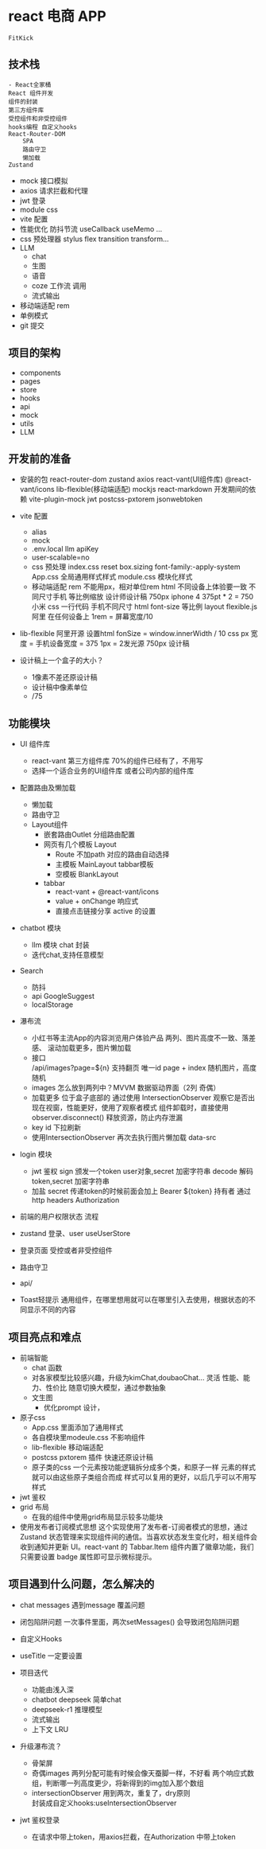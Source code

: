 # react 电商 APP 
    FitKick

## 技术栈
    - React全家桶
    React 组件开发
    组件的封装
    第三方组件库
    受控组件和非受控组件
    hooks编程 自定义hooks
    React-Router-DOM
        SPA
        路由守卫
        懒加载
    Zustand
- mock 接口模拟
- axios 请求拦截和代理
- jwt 登录
- module css
- vite 配置
- 性能优化
    防抖节流
    useCallback useMemo ...
- css 预处理器 stylus
    flex transition transform...
- LLM 
    - chat
    - 生图
    - 语音
    - coze 工作流 调用
    - 流式输出
- 移动端适配
    rem
- 单例模式 
- git 提交

## 项目的架构
- components
- pages
- store
- hooks
- api
- mock
- utils
- LLM
## 开发前的准备
- 安装的包
    react-router-dom zustand axios
      react-vant(UI组件库) @react-vant/icons lib-flexible(移动端适配)  mockjs
      react-markdown
     开发期间的依赖
     vite-plugin-mock jwt postcss-pxtorem jsonwebtoken
- vite 配置
    - alias
    - mock
    - .env.local
        llm apiKey
    - user-scalable=no
    - css 预处理
        index.css reset
            box.sizing  font-family:-apply-system
        App.css 全局通用样式样式
        module.css 模块化样式
    - 移动端适配 rem
        不能用px，相对单位rem html
        不同设备上体验要一致
        不同尺寸手机 等比例缩放
        设计师设计稿 750px iphone 4 375pt * 2 = 750
        小米
        css 一行代码 手机不同尺寸 html font-size 等比例
        layout
        flexible.js 阿里 在任何设备上
        1rem = 屏幕宽度/10
- lib-flexible
    阿里开源
    设置html fonSize = window.innerWidth / 10
    css px 宽度 = 手机设备宽度 = 375
    1px = 2发光源
    750px 设计稿

- 设计稿上一个盒子的大小？
    - 1像素不差还原设计稿
    - 设计稿中像素单位
    - /75
## 功能模块
- UI 组件库
    - react-vant 第三方组件库 70%的组件已经有了，不用写
    - 选择一个适合业务的UI组件库 或者公司内部的组件库
- 配置路由及懒加载
    - 懒加载
    - 路由守卫
    - Layout组件
        - 嵌套路由Outlet 分组路由配置
        - 网页有几个模板 Layout
            - Route 不加path 对应的路由自动选择
            - 主模板 MainLayout tabbar模板
            - 空模板 BlankLayout
        - tabbar
            - react-vant + @react-vant/icons
            - value + onChange 响应式
            - 直接点击链接分享 active 的设置
- chatbot 模块
    - llm 模块 chat 封装
    - 迭代chat,支持任意模型
- Search
    - 防抖
    - api
        GoogleSuggest
    - localStorage
- 瀑布流
    - 小红书等主流App的内容浏览用户体验产品
        两列、图片高度不一致、落差感、
        滚动加载更多，图片懒加载
    - 接口  
        /api/images?page=${n}  支持翻页
        唯一id page + index
        随机图片，高度随机
    - images 怎么放到两列中？MVVM
    数据驱动界面（2列 奇偶）
    - 加载更多 位于盒子底部的 通过使用 IntersectionObserver
    观察它是否出现在视窗，性能更好，使用了观察者模式
    组件卸载时，直接使用observer.disconnect() 释放资源，防止内存泄漏
    - key id 下拉刷新
    - 使用IntersectionObserver 再次去执行图片懒加载  data-src

- login 模块
    - jwt 鉴权
    sign 颁发一个token user对象,secret 加密字符串
    decode  解码token,secret 加密字符串 
    - 加盐
    secret
    传递token的时候前面会加上 Bearer ${token} 持有者
    通过 http headers Authorization
- 前端的用户权限状态 流程
- zustand
        登录、user useUserStore
- 登录页面
        受控或者非受控组件
- 路由守卫
- api/
- Toast轻提示
    通用组件，在哪里想用就可以在哪里引入去使用，根据状态的不同显示不同的内容
## 项目亮点和难点
- 前端智能
    - chat 函数
    - 对各家模型比较感兴趣，升级为kimChat,doubaoChat... 灵活
        性能、能力、性价比
        随意切换大模型，通过参数抽象
    - 文生图
        - 优化prompt 设计，
- 原子css
    - App.css 里面添加了通用样式
    - 各自模块里modeule.css 不影响组件
    - lib-flexible 移动端适配
    - postcss pxtorem 插件 快速还原设计稿
    - 原子类的css
        一个元素按功能逻辑拆分成多个类，和原子一样
        元素的样式就可以由这些原子类组合而成
        样式可以复用的更好，以后几乎可以不用写样式
- jwt 鉴权
- grid 布局
    - 在我的组件中使用grid布局显示较多功能块
- 使用发布者订阅模式思想
这个实现使用了发布者-订阅者模式的思想，通过 Zustand 状态管理来实现组件间的通信。当喜欢状态发生变化时，相关组件会收到通知并更新 UI。react-vant 的 Tabbar.Item 组件内置了徽章功能，我们只需要设置 badge 属性即可显示微标提示。
## 项目遇到什么问题，怎么解决的
- chat messages 遇到message 覆盖问题
- 闭包陷阱问题
    一次事件里面，两次setMessages() 会导致闭包陷阱问题
- 自定义Hooks
- useTitle
    一定要设置
- 项目迭代
    - 功能由浅入深
    - chatbot deepseek 简单chat
    - deepseek-r1 推理模型
    - 流式输出
    - 上下文 LRU

- 升级瀑布流？
    - 骨架屏
    - 奇偶images 两列分配可能有时候会像天蚕脚一样，不好看
        两个响应式数组，判断哪一列高度更少，将新得到的img加入那个数组
    - intersectionObserver 用到两次，重复了，dry原则   
        封装成自定义hooks:useIntersectionObserver
- jwt 鉴权登录
    - 在请求中带上token，用axios拦截，在Authorization 中带上token
